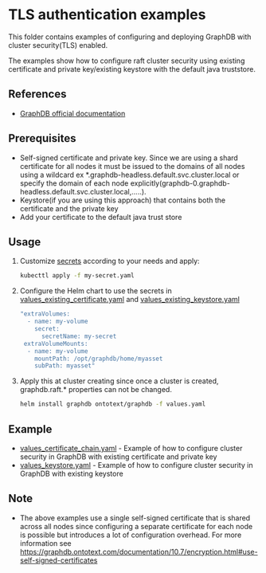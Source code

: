 # TLS authentication examples

This folder contains examples of configuring and deploying GraphDB with cluster security(TLS) enabled.

The examples show how to configure raft cluster security using existing certificate and private key/existing keystore 
with the default java truststore. 

## References

* [GraphDB official documentation](https://graphdb.ontotext.com/documentation/10.7/directories-and-config-properties.html#cluster-properties)

## Prerequisites
* Self-signed certificate and private key. Since we are using a shard certificate for all nodes it must 
be issued to the domains of all nodes using a wildcard ex *.graphdb-headless.default.svc.cluster.local 
or specify the domain of each node explicitly(graphdb-0.graphdb-headless.default.svc.cluster.local,.....).
* Keystore(if you are using this approach) that contains both the certificate and the private key
* Add your certificate to the default java trust store

## Usage
1. Customize [secrets](secrets) according to your needs and apply:

   ```bash
   kubecttl apply -f my-secret.yaml
   ```
2. Configure the Helm chart to use the secrets in [values_existing_certificate.yaml](values_existing_certificate.yaml)
and [values_existing_keystore.yaml](values_existing_keystore.yaml)
   ```yaml
   "extraVolumes:
     - name: my-volume
       secret:
         secretName: my-secret 
    extraVolumeMounts:
     - name: my-volume
       mountPath: /opt/graphdb/home/myasset 
       subPath: myasset"
3. Apply this at cluster creating since once a cluster is created, graphdb.raft.* properties can not be changed.
   ```bash
   helm install graphdb ontotext/graphdb -f values.yaml 
   ```
## Example
* [values_certificate_chain.yaml](values_existing_certificate.yaml) - Example of how to configure cluster security in GraphDB with existing certificate and private key
* [values_keystore.yaml](values_existing_keystore.yaml) - Example of how to configure cluster security in GraphDB with existing keystore 

## Note
* The above examples use a single self-signed certificate that is shared across all nodes since configuring 
a separate certificate for each node is possible but introduces a lot of configuration overhead. For more information
see https://graphdb.ontotext.com/documentation/10.7/encryption.html#use-self-signed-certificates